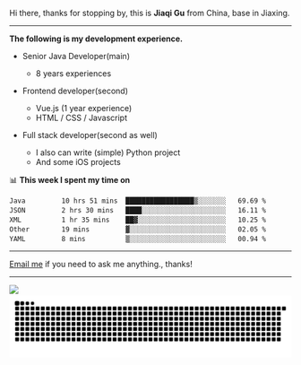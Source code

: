 Hi there, thanks for stopping by, this is **Jiaqi Gu** from China, base in Jiaxing.

---

**The following is my development experience.**

- Senior Java Developer(main)
  - 8 years experiences

- Frontend developer(second)
  - Vue.js (1 year experience)
  - HTML / CSS / Javascript
  
- Full stack developer(second as well)
  - I also can write (simple) Python project
  - And some iOS projects

📊 **This week I spent my time on**
<!--START_SECTION:waka-->

```txt
Java         10 hrs 51 mins  █████████████████▒░░░░░░░   69.69 %
JSON         2 hrs 30 mins   ████░░░░░░░░░░░░░░░░░░░░░   16.11 %
XML          1 hr 35 mins    ██▓░░░░░░░░░░░░░░░░░░░░░░   10.25 %
Other        19 mins         ▓░░░░░░░░░░░░░░░░░░░░░░░░   02.05 %
YAML         8 mins          ▒░░░░░░░░░░░░░░░░░░░░░░░░   00.94 %
```

<!--END_SECTION:waka-->

---

[Email me](mailto:htk2klwgr@mozmail.com?subject=Hiring_from_GitHub) if you need to ask me anything., thanks!

---

![]( https://visitor-badge.glitch.me/badge?page_id=githubgujiaqi)
![]( https://github.com/droid-Q/droid-Q/raw/output/github-contribution-grid-snake.svg#gh-dark-mode-only)
